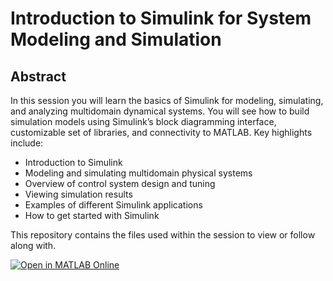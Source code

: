 # Introduction to Simulink for System Modeling and Simulation

## Abstract
In this session you will learn the basics of Simulink for modeling, simulating, and analyzing multidomain dynamical systems. You will see how to build simulation models using Simulink’s block diagramming interface, customizable set of libraries, and connectivity to MATLAB.   Key highlights include:

- Introduction to Simulink 
- Modeling and simulating multidomain physical systems
- Overview of control system design and tuning
- Viewing simulation results 
- Examples of different Simulink applications 
- How to get started with Simulink

This repository contains the files used within the session to view or follow along with.
 
[![Open in MATLAB Online](https://www.mathworks.com/images/responsive/global/open-in-matlab-online.svg)](https://matlab.mathworks.com/open/github/v1?repo=nrobertsMW/simulink-intro&file=Simulink_Intro.slx)
